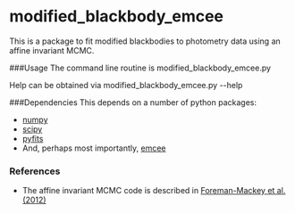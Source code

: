 modified_blackbody_emcee
========================

This is a package to fit modified blackbodies to photometry
data using an affine invariant MCMC.

###Usage
The command line routine is
	modified_blackbody_emcee.py

Help can be obtained via
	modified_blackbody_emcee.py --help

###Dependencies
This depends on a number of python packages:
* [numpy](http://http://numpy.scipy.org/)
* [scipy](http://http://numpy.scipy.org/)
* [pyfits](http://http://www.stsci.edu/institute/software_hardware/pyfits)
* And, perhaps most importantly, [emcee](http://http://danfm.ca/emcee/)

### References
* The affine invariant MCMC code is described in
  [Foreman-Mackey et al. (2012)](http://http://arxiv.org/abs/1202.3665)
